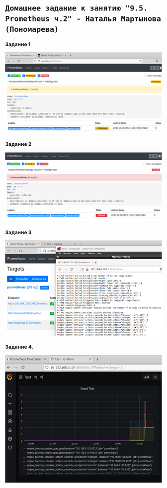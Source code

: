 # `Домашнее задание к занятию "9.5. Prometheus ч.2" - Наталья Мартынова (Пономарева)`

### Задание 1
![Снимок1](https://github.com/NatoshFehn/hw-monitoring-05/blob/main/Снимок1.png)

### Задание 2
![Снимок2](https://github.com/NatoshFehn/hw-monitoring-05/blob/main/Снимок2.png)

### Задание 3
![Снимок3](https://github.com/NatoshFehn/hw-monitoring-05/blob/main/Снимок3.png)

### Задание 4.
![Снимок4](https://github.com/NatoshFehn/hw-monitoring-05/blob/main/Снимок4.png)
